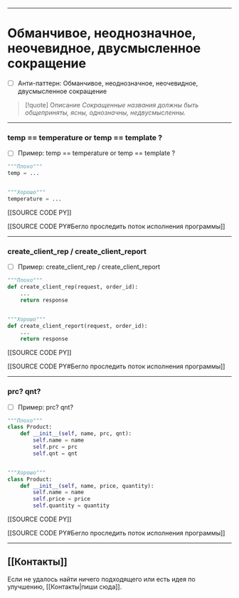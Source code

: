 ***
# Обманчивое, неоднозначное, неочевидное, двусмысленное сокращение
- [ ] Анти-паттерн: Обманчивое, неоднозначное, неочевидное, двусмысленное сокращение

>[!quote] Описание
_Сокращенные названия должны быть общеприняты, ясны, однозначны, недвусмысленны._

***
### temp == temperature or temp == template ?
- [ ] Пример: temp == temperature or temp == template ?

```python
"""Плохо"""
temp = ...


"""Хорошо"""
temperature = ...
```

[[SOURCE CODE PY]]

[[SOURCE CODE PY#Бегло проследить поток исполнения программы]]

***
### create_client_rep / create_client_report
- [ ] Пример: create_client_rep / create_client_report

```python
"""Плохо"""
def create_client_rep(request, order_id):
    ...
    return response


"""Хорошо"""
def create_client_report(request, order_id):
    ...
    return response
```

[[SOURCE CODE PY]]

[[SOURCE CODE PY#Бегло проследить поток исполнения программы]]

***
### prc? qnt?
- [ ] Пример: prc? qnt?

```python
"""Плохо"""
class Product:
    def __init__(self, name, prc, qnt):
        self.name = name
        self.prc = prc
        self.qnt = qnt


"""Хорошо"""
class Product:
    def __init__(self, name, price, quantity):
        self.name = name
        self.price = price
        self.quantity = quantity
```

[[SOURCE CODE PY]]

[[SOURCE CODE PY#Бегло проследить поток исполнения программы]]

***
## [[Контакты]]
Если не удалось найти ничего подходящего или есть идея по улучшению, [[Контакты|пиши сюда]].

